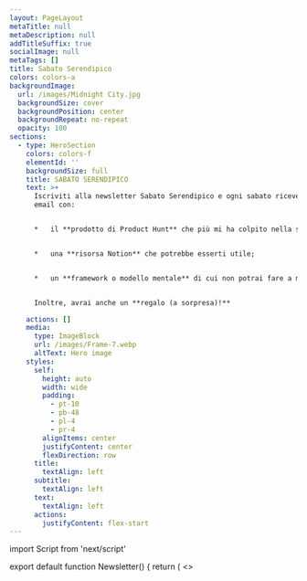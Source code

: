 ```yaml
---
layout: PageLayout
metaTitle: null
metaDescription: null
addTitleSuffix: true
socialImage: null
metaTags: []
title: Sabato Serendipico
colors: colors-a
backgroundImage:
  url: /images/Midnight City.jpg
  backgroundSize: cover
  backgroundPosition: center
  backgroundRepeat: no-repeat
  opacity: 100
sections:
  - type: HeroSection
    colors: colors-f
    elementId: ''
    backgroundSize: full
    title: SABATO SERENDIPICO
    text: >+
      Iscriviti alla newsletter Sabato Serendipico e ogni sabato riceverai una
      email con:


      *   il **prodotto di Product Hunt** che più mi ha colpito nella settimana;


      *   una **risorsa Notion** che potrebbe esserti utile;


      *   un **framework o modello mentale** di cui non potrai fare a meno;


      Inoltre, avrai anche un **regalo (a sorpresa)!**

    actions: []
    media:
      type: ImageBlock
      url: /images/Frame-7.webp
      altText: Hero image
    styles:
      self:
        height: auto
        width: wide
        padding:
          - pt-10
          - pb-48
          - pl-4
          - pr-4
        alignItems: center
        justifyContent: center
        flexDirection: row
      title:
        textAlign: left
      subtitle:
        textAlign: left
      text:
        textAlign: left
      actions:
        justifyContent: flex-start
---
```



import Script from 'next/script'

export default function Newsletter() {
  return (
    <>
      <Script async data-uid="c4fbdd0325" src="https://exceptional-author-9523.ck.page/c4fbdd0325/index.js" />
    </>
  )
}

